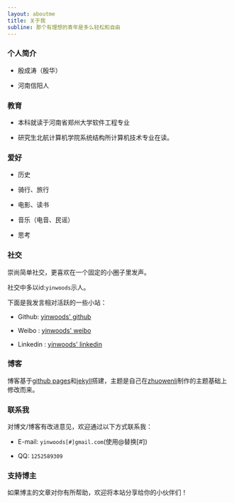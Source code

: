 ```yaml
---
layout: aboutme
title: 关于我
subline: 那个有理想的青年是多么轻松和自由
---
```


### 个人简介

- 殷成涛（殷华）

- 河南信阳人

### 教育

- 本科就读于河南省郑州大学软件工程专业

- 研究生北航计算机学院系统结构所计算机技术专业在读。

### 爱好

- 历史

- 骑行、旅行

- 电影、读书

- 音乐（电音、民谣）

- 思考

### 社交

崇尚简单社交，更喜欢在一个固定的小圈子里发声。

社交中多以id:`yinwoods`示人。


下面是我发言相对活跃的一些小站：

- <i class="fa fa-github" style="color:#673AB7"></i> Github: [yinwoods' github](https://github.com/yinwoods)

- <i class="fa fa-weibo" style="color:#F44336"></i> Weibo : [yinwoods' weibo](http://weibo.com/yinwoods)

- <i class="fa fa-linkedin" style="color:#536DFE"></i> Linkedin : [yinwoods' linkedin](https://www.linkedin.com/in/yinwoods)

### 博客

博客基于[github pages](https://pages.github.com/)和[jekyll](https://jekyllrb.com/)搭建，主题是自己在[zhuowenli](https://github.com/zhuowenli)制作的主题基础上修改而来。

### 联系我

对博文/博客有改进意见，欢迎通过以下方式联系我：

- E-mail: `yinwoods[#]gmail.com`(使用@替换[#])

- QQ: `1252589309`

### 支持博主

如果博主的文章对你有所帮助，欢迎将本站分享给你的小伙伴们！